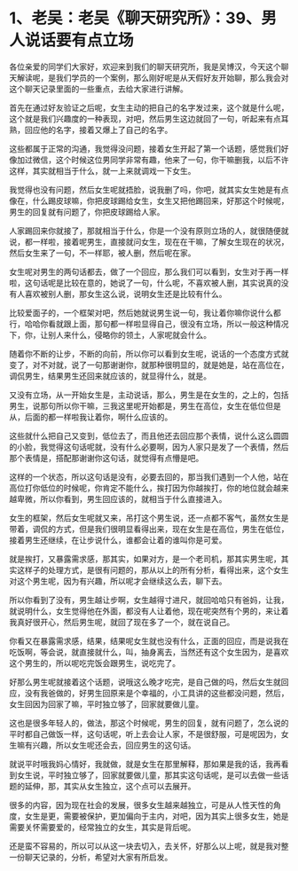 # 1、老吴：老吴《聊天研究所》：39、男人说话要有点立场

各位亲爱的同学们大家好，欢迎来到我们的聊天研究所，我是吴博汉，今天这个聊天解读呢，是我们学员的一个案例，那么刚好呢是从天假好友开始聊，那么我会对这个聊天记录里面的一些重点，去给大家进行讲解。

首先在通过好友验证之后呢，女生主动的把自己的名字发过来，这个就是什么呢，这个就是我们兴趣度的一种表现，对吧，然后男生这边就回了一句，听起来有点耳熟，回应他的名字，接着又爆上了自己的名字。

这些都属于正常的沟通，我觉得没问题，接着女生开起了第一个话题，感觉我们好像加过微信，这个时候这位男同学非常有趣，他来了一句，你干嘛删我，以后不许这样，其实就相当于什么，就一上来就调戏一下女生。

我觉得也没有问题，然后女生呢就捂脸，说我删了吗，你吧，就其实女生她是有点像在，什么踢皮球嘛，你把皮球踢给女生，女生又把他踢回来，好那这个时候呢，男生的回复就有问题了，你把皮球踢给人家。

人家踢回来你就接了，那就相当于什么，你是一个没有原则立场的人，就很随便就说，都一样啦，接着呢男生，直接就问女生，现在在干嘛，了解女生现在的状况，然后女生来了一句，不一样耶，被人删，然后呢在家。

女生呢对男生的两句话都去，做了一个回应，那么我们可以看到，女生对于再一样啦，这句话呢是比较在意的，她说了一句，什么呢，不喜欢被人删，其实说真的没有人喜欢被别人删，那女生这么说，说明女生还是比较有什么。

比较爱面子的，一个框架对吧，然后她就说男生说一句，我让着你嘛你说什么都行，哈哈你看就跟上面，那句都一样啦显得自己，很没有立场，所以一般这种情况下，你，让别人来什么，侵略你的领土，人家呢就会什么。

随着你不断的让步，不断的向前，所以你可以看到女生呢，说话的一个态度方式就变了，对不对就，说了一句那谢谢你，就那种很明显的，就是她是，站在高位在，调侃男生，结果男生还回来就应该的，就显得什么，就是。

又没有立场，从一开始女生是，主动说话，那么，男生是在女生的，之上的，包括男生，说那句所以你干嘛，三我这里呢开始都是，男生在高位，女生在低位但是从，后面的都一样啦我让着你，啊什么应该的。

这些就什么把自己又变到，低位去了，而且他还去回应那个表情，说什么这么圆圆的小脸，我觉得这句话呢就，没有什么必要啊，因为人家只是发了一个表情，然后那个表情是，搭配那谢谢你这句话，就觉得有点懵是吧。

这样的一个状态，所以这句话是没有，必要去回的，那当我们遇到一个人他，站在高位打你低位的时候呢，你肯定不能什么，挨打因为你越挨打，你的地位就会越来越卑微，所以你看到，男生回应该的，就相当于什么直接进入。

女生的框架，然后女生呢就又来，吊打这个男生说，还一点都不客气，虽然女生是带着，调侃的方式，但是我们很明显看得出来，现在女生是在高位，男生在低位，接着男生还继续，在让步说什么，谁都会让着的谁叫你是可爱。

就是挨打，又暴露需求感，那其实，如果对方，是一个老司机，那其实男生呢，其实这样子的处理方式，是很有问题的，那从以上的所有分析，看得出来，这个女生对这个男生呢，因为有兴趣，所以呢才会继续这么去，聊下去。

所以你看到了没有，男生越让步啊，女生越得寸进尺，就回哈哈只有爸妈，让我，就说明什么，女生觉得他在外面，都没有人让着他，现在呢突然有个男的，来让着我真好很开心，然后男生呢，就回了现在多了一个，就在说自己。

你看又在暴露需求感，结果，结果呢女生就也没有什么，正面的回应，而是说我在吃饭啊，等会说，就直接就什么，叫，抽身离去，当然还有这个女生因为，是喜欢这个男生的，所以呢吃完饭会跟男生，说吃完了。

好那么男生呢就接着这个话题，说哦这么晚才吃完，是自己做的吗，然后女生就回应，没有我爸做的，好男生回原来是个幸福的，小工具讲的这些都没问题，然后，女生回因为回家了嘛，平时独立够了，回家就要做儿童。

这也是很多年轻人的，做法，那这个时候呢，男生的回复，就有问题了，怎么说的平时都自己做饭一样，这句话呢，听上去会让人家，不是很舒服，可是呢因为，女生嘛有兴趣，所以女生呢还会去，回应男生的这句话。

就说平时哦我妈心情好，我就做，就是女生在那里解释，那如果是我的话，我再看到女生说，平时独立够了，回家就要做儿童，那其实这句话呢，是可以去做一些话题的延伸，那，其实从女生独立，这个点可以去展开。

很多的内容，因为现在社会的发展，很多女生越来越独立，可是从人性天性的角度，女生是更，需要被保护，更加偏向于主内，对吧，因为其实上很多女生，她是需要关怀需要爱的，经常独立的女生，其实是背后呢。

还是蛮不容易的，所以可以从这一块去切入，去关怀，好那么以上呢，就是我对整一份聊天记录的，分析，希望对大家有所启发。

